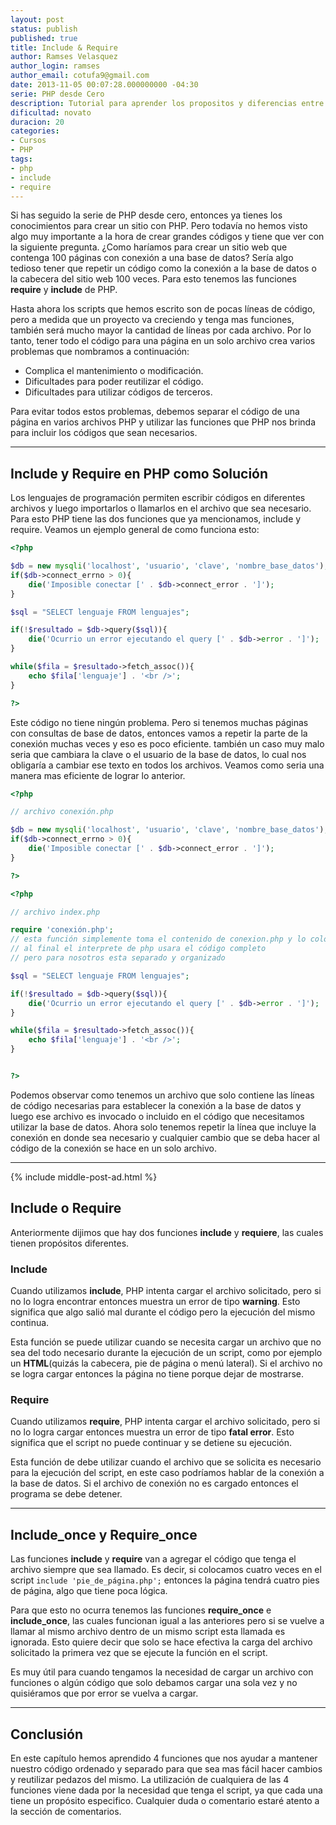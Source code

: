 ```yaml
---
layout: post
status: publish
published: true
title: Include & Require
author: Ramses Velasquez
author_login: ramses
author_email: cotufa9@gmail.com
date: 2013-11-05 00:07:28.000000000 -04:30
serie: PHP desde Cero
description: Tutorial para aprender los propositos y diferencias entre las funciones de PHP require e include.
dificultad: novato
duracion: 20
categories:
- Cursos
- PHP
tags:
- php
- include
- require
---
```

<p>Si has seguido la serie de PHP desde cero, entonces ya tienes los conocimientos para crear un sitio con PHP. Pero todavía no hemos visto algo muy importante a la hora de crear grandes códigos y tiene que ver con la siguiente pregunta. ¿Como haríamos para crear un sitio web que contenga 100 páginas con conexión a una base de datos? Sería algo tedioso tener que repetir un código como la conexión a la base de datos o la cabecera del sitio web 100 veces. Para esto tenemos las funciones <strong>require</strong> y <strong>include</strong> de PHP.</p>

<p>Hasta ahora los scripts que hemos escrito son de pocas líneas de código, pero a medida que un proyecto va creciendo y tenga mas funciones, también será mucho mayor la cantidad de líneas por cada archivo. Por lo tanto, tener todo el código para una página en un solo archivo crea varios problemas que nombramos a continuación:</p>

<ul>
<li>Complica el mantenimiento o modificación. </li>
<li>Dificultades para poder reutilizar el código. </li>
<li>Dificultades para utilizar códigos de terceros. </li>
</ul>

<p>Para evitar todos estos problemas, debemos separar el código de una página en varios archivos PHP y utilizar las funciones que PHP nos brinda para incluir los códigos que sean necesarios.</p>

<hr />

<h2>Include y Require en PHP como Solución</h2>

<p>Los lenguajes de programación permiten escribir códigos en diferentes archivos y luego importarlos o llamarlos en el archivo que sea necesario. Para esto PHP tiene las dos funciones que ya mencionamos, include y require. Veamos un ejemplo general de como funciona esto:</p>

```php
<?php

$db = new mysqli('localhost', 'usuario', 'clave', 'nombre_base_datos');
if($db->connect_errno > 0){
    die('Imposible conectar [' . $db->connect_error . ']');
}

$sql = "SELECT lenguaje FROM lenguajes";

if(!$resultado = $db->query($sql)){
    die('Ocurrio un error ejecutando el query [' . $db->error . ']');
}

while($fila = $resultado->fetch_assoc()){
    echo $fila['lenguaje'] . '<br />';
}

?>
```



<p>Este código no tiene ningún problema. Pero si tenemos muchas páginas con consultas de base de datos, entonces vamos a repetir la parte de la conexión muchas veces y eso es poco eficiente. también un caso muy malo seria que cambiara la clave o el usuario de la base de datos, lo cual nos obligaría a cambiar ese texto en todos los archivos. Veamos como seria una manera mas eficiente de lograr lo anterior.</p>

```php
<?php

// archivo conexión.php

$db = new mysqli('localhost', 'usuario', 'clave', 'nombre_base_datos');
if($db->connect_errno > 0){
    die('Imposible conectar [' . $db->connect_error . ']');
}

?>
```



```php
<?php

// archivo index.php

require 'conexión.php';
// esta función simplemente toma el contenido de conexion.php y lo coloca en esta posición
// al final el interprete de php usara el código completo
// pero para nosotros esta separado y organizado

$sql = "SELECT lenguaje FROM lenguajes";

if(!$resultado = $db->query($sql)){
    die('Ocurrio un error ejecutando el query [' . $db->error . ']');
}

while($fila = $resultado->fetch_assoc()){
    echo $fila['lenguaje'] . '<br />';
}


?>
```



<p>Podemos observar como tenemos un archivo que solo contiene las líneas de código necesarias para establecer la conexión a la base de datos y luego ese archivo es invocado o incluido en el código que necesitamos utilizar la base de datos. Ahora solo tenemos repetir la línea que incluye la conexión en donde sea necesario y cualquier cambio que se deba hacer al código de la conexión se hace en un solo archivo.</p>

<hr />

{% include middle-post-ad.html %}

<h2>Include o Require</h2>

<p>Anteriormente dijimos que hay dos funciones <strong>include</strong> y <strong>requiere</strong>, las cuales tienen propósitos diferentes.</p>

<h3>Include</h3>

<p>Cuando utilizamos <strong>include</strong>, PHP intenta cargar el archivo solicitado, pero si no lo logra encontrar entonces muestra un error de tipo <strong>warning</strong>. Esto significa que algo salió mal durante el código pero la ejecución del mismo continua.</p>

<p>Esta función se puede utilizar cuando se necesita cargar un archivo que no sea del todo necesario durante la ejecución de un script, como por ejemplo un <strong>HTML</strong>(quizás la cabecera, pie de página o menú lateral). Si el archivo no se logra cargar entonces la página no tiene porque dejar de mostrarse.</p>

<h3>Require</h3>

<p>Cuando utilizamos <strong>require</strong>, PHP intenta cargar el archivo solicitado, pero si no lo logra cargar entonces muestra un error de tipo <strong>fatal error</strong>. Esto significa que el script no puede continuar y se detiene su ejecución.</p>

<p>Esta función de debe utilizar cuando el archivo que se solicita es necesario para la ejecución del script, en este caso podríamos hablar de la conexión a la base de datos. Si el archivo de conexión no es cargado entonces el programa se debe detener.</p>

<hr />

<h2>Include_once y Require_once</h2>

<p>Las funciones <strong>include</strong> y <strong>require</strong> van a agregar el código que tenga el archivo siempre que sea llamado. Es decir, si colocamos cuatro veces en el script <code>include 'pie_de_página.php';</code> entonces la página tendrá cuatro pies de página, algo que tiene poca lógica.</p>

<p>Para que esto no ocurra tenemos las funciones <strong>require_once</strong> e <strong>include_once</strong>, las cuales funcionan igual a las anteriores pero si se vuelve a llamar al mismo archivo dentro de un mismo script esta llamada es ignorada. Esto quiere decir que solo se hace efectiva la carga del archivo solicitado la primera vez que se ejecute la función en el script.</p>

<p>Es muy útil para cuando tengamos la necesidad de cargar un archivo con funciones o algún código que solo debamos cargar una sola vez y no quisiéramos que por error se vuelva a cargar.</p>

<hr />

<h2>Conclusión</h2>

<p>En este capítulo hemos aprendido 4 funciones que nos ayudar a mantener nuestro código ordenado y separado para que sea mas fácil hacer cambios y reutilizar pedazos del mismo. La utilización de cualquiera de las 4 funciones viene dada por la necesidad que tenga el script, ya que cada una tiene un propósito especifico. Cualquier duda o comentario estaré atento a la sección de comentarios.</p>
